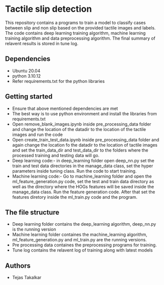 # Tactile slip detection

This repository contains a programs to train a model to classify cases between slip and non slip based on the provided tactile images and labels. The code contains deep learning training algorithm, machine learning training algorithm and data preprocessing algorithm. The final summary of relavent results is stored in tune log.

## Dependencies
* Ubuntu 20.04
* python 3.10.12
* Refer requirements.txt for the python libraries

## Getting started
* Ensure that above mentioned dependencies are met
* The best way is to use python environment and install the libraries from requirements.txt
* Open remove_blank_images.ipynb inside pre_processing_data folder and change the location of the datadir to the location of the tactile images and run the code
* Open create_train_test_data.ipynb inside pre_processing_data folder and again change the location fo the datadir to the location of tactile images and set the train_data_dir and test_data_dir to the folders where the processed training and testing data will go.
* Deep learning code:- in deep_learning folder open deep_nn.py set the train and test data directories in the manage_data class, set the hyper parameters inside tuning class. Run the code to start training.
* Machine learning code:- Go to machine_learning folder and open the ml_feature_generation.py code, set the test and train data directory as well as the directory where the HOGs features will be saved inside the manage_data class. Run the feature generation code. After that set the features diretory inside the ml_train.py code and the program.


## The file structure
* Deep learning folder contains the deep_learning algorithm, deep_nn.py is the running version
* Machine learning folder containes the machine_learning algorithm, ml_feature_generation.py and ml_train.py are the running versions.
* Pre processing data containes the preprocessing programs for training.
* Tune log contains the relavent log of training along with latest models
     
## Authors
* Tejas Takalkar